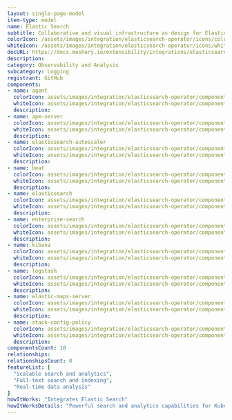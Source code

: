 ```yaml
---
layout: single-page-model
item-type: model
name: Elastic Search
subtitle: Collaborative and visual infrastructure as design for Elastic Search
colorIcon: /assets/images/integration/elasticsearch-operator/icons/color/elasticsearch-operator-color.svg
whiteIcon: /assets/images/integration/elasticsearch-operator/icons/white/elasticsearch-operator-white.svg
docURL: https://docs.meshery.io/extensibility/integrations/elasticsearch-operator
description: 
category: Observability and Analysis
subcategory: Logging
registrant: GitHub
components: 
- name: agent
  colorIcon: assets/images/integration/elasticsearch-operator/components/agent/icons/color/agent-color.svg
  whiteIcon: assets/images/integration/elasticsearch-operator/components/agent/icons/white/agent-white.svg
  description: 
- name: apm-server
  colorIcon: assets/images/integration/elasticsearch-operator/components/apm-server/icons/color/apm-server-color.svg
  whiteIcon: assets/images/integration/elasticsearch-operator/components/apm-server/icons/white/apm-server-white.svg
  description: 
- name: elasticsearch-autoscaler
  colorIcon: assets/images/integration/elasticsearch-operator/components/elasticsearch-autoscaler/icons/color/elasticsearch-autoscaler-color.svg
  whiteIcon: assets/images/integration/elasticsearch-operator/components/elasticsearch-autoscaler/icons/white/elasticsearch-autoscaler-white.svg
  description: 
- name: beat
  colorIcon: assets/images/integration/elasticsearch-operator/components/beat/icons/color/beat-color.svg
  whiteIcon: assets/images/integration/elasticsearch-operator/components/beat/icons/white/beat-white.svg
  description: 
- name: elasticsearch
  colorIcon: assets/images/integration/elasticsearch-operator/components/elasticsearch/icons/color/elasticsearch-color.svg
  whiteIcon: assets/images/integration/elasticsearch-operator/components/elasticsearch/icons/white/elasticsearch-white.svg
  description: 
- name: enterprise-search
  colorIcon: assets/images/integration/elasticsearch-operator/components/enterprise-search/icons/color/enterprise-search-color.svg
  whiteIcon: assets/images/integration/elasticsearch-operator/components/enterprise-search/icons/white/enterprise-search-white.svg
  description: 
- name: kibana
  colorIcon: assets/images/integration/elasticsearch-operator/components/kibana/icons/color/kibana-color.svg
  whiteIcon: assets/images/integration/elasticsearch-operator/components/kibana/icons/white/kibana-white.svg
  description: 
- name: logstash
  colorIcon: assets/images/integration/elasticsearch-operator/components/logstash/icons/color/logstash-color.svg
  whiteIcon: assets/images/integration/elasticsearch-operator/components/logstash/icons/white/logstash-white.svg
  description: 
- name: elastic-maps-server
  colorIcon: assets/images/integration/elasticsearch-operator/components/elastic-maps-server/icons/color/elastic-maps-server-color.svg
  whiteIcon: assets/images/integration/elasticsearch-operator/components/elastic-maps-server/icons/white/elastic-maps-server-white.svg
  description: 
- name: stack-config-policy
  colorIcon: assets/images/integration/elasticsearch-operator/components/stack-config-policy/icons/color/stack-config-policy-color.svg
  whiteIcon: assets/images/integration/elasticsearch-operator/components/stack-config-policy/icons/white/stack-config-policy-white.svg
  description: 
componentsCount: 10
relationships: 
relationshipsCount: 0
featureList: [
  "Scalable search and analytics",
  "Full-text search and indexing",
  "Real-time data analysis"
]
howItWorks: "Integrates Elastic Search"
howItWorksDetails: "Powerful search and analytics capabilities for Kubernetes data"
---
```

